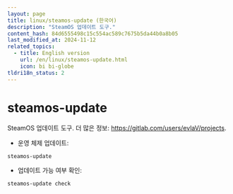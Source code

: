 ```yaml
---
layout: page
title: linux/steamos-update (한국어)
description: "SteamOS 업데이트 도구."
content_hash: 84d6555498c15c554ac589c7675b5da44b0a8b05
last_modified_at: 2024-11-12
related_topics:
  - title: English version
    url: /en/linux/steamos-update.html
    icon: bi bi-globe
tldri18n_status: 2
---
```

# steamos-update

SteamOS 업데이트 도구.
더 많은 정보: <https://gitlab.com/users/evlaV/projects>.

- 운영 체제 업데이트:

`steamos-update`

- 업데이트 가능 여부 확인:

`steamos-update check`
